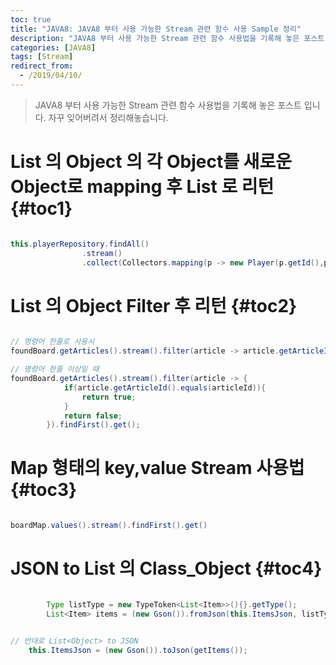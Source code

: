 ```yaml
---
toc: true
title: "JAVA8: JAVA8 부터 사용 가능한 Stream 관련 함수 사용 Sample 정리"
description: "JAVA8 부터 사용 가능한 Stream 관련 함수 사용법을 기록해 놓은 포스트 입니다."
categories: [JAVA8]
tags: [Stream]
redirect_from:
  - /2019/04/10/
---
```


> JAVA8 부터 사용 가능한 Stream 관련 함수 사용법을 기록해 놓은 포스트 입니다. 자꾸 잊어버려서 정리해놓습니다.

# List 의 Object 의 각 Object를 새로운 Object로 mapping 후 List 로 리턴 {#toc1}

```java

this.playerRepository.findAll()
				.stream()
				.collect(Collectors.mapping(p -> new Player(p.getId(),p.getName(),p.getNum(),p.getPosition()), Collectors.toList()));

```

# List 의 Object Filter 후 리턴 {#toc2}

```java

// 명령어 한줄로 사용시
foundBoard.getArticles().stream().filter(article -> article.getArticleId().equals(articleId)).findFirst().get();

// 명령어 한줄 이상일 때
foundBoard.getArticles().stream().filter(article -> {
			if(article.getArticleId().equals(articleId)){
				return true;
			}
			return false;
		}).findFirst().get();

```

# Map 형태의 key,value Stream 사용법 {#toc3}

```java

boardMap.values().stream().findFirst().get()

```

# JSON to List 의 Class_Object  {#toc4}

```java

		Type listType = new TypeToken<List<Item>>(){}.getType();
		List<Item> items = (new Gson()).fromJson(this.ItemsJson, listType);


// 반대로 List<Object> to JSON
    this.ItemsJson = (new Gson()).toJson(getItems());
```


[^1]: This is a footnote.

[kramdown]: https://kramdown.gettalong.org/
[My Blog]: https://marindie.github.io